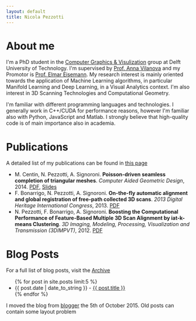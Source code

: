 ```yaml
---
layout: default
title: Nicola Pezzotti
---
```


About me
=======================

I'm a PhD student in the [Computer Graphics & Visulization](https://graphics.tudelft.nl/) group at Delft University of Technology.
I'm supervised by [Prof. Anna Vilanova](https://graphics.tudelft.nl/anna-vilanova/) and my Promotor is [Prof. Elmar Eisemann](http://graphics.tudelft.nl/~eisemann/).
My research interest is mainly oriented towards the application of Machine Learning algorithms, in particular Manifold Learning and Deep Learning, in a Visual Analytics context. 
I'm also interest in 3D Scanning Technologies and Computational Geometry.


I'm familiar with different programming languages and technologies. I generally work in C++/CUDA for performance reasons, however I'm familiar also with Python, JavaScript and Matlab. 
I strongly believe that high-quality code is of main importance also in academia.


Publications
================
A detailed list of my publications can be found in [this page](publications/)


* M. Centin, N. Pezzotti, A. Signoroni. **Poisson-driven seamless completion of triangular meshes**. *Computer Aided Geometric Design*, 2014. [PDF](publications/2014_Poisson_Driven_Seamless_completion.pdf), [Slides](2014_Poisson_Driven_Seamless_completion_presentation.pdf)
* F. Bonarrigo, N. Pezzotti, A. Signoroni. **On-the-fly automatic alignment and global registration of free-path collected 3D scans**. *2013 Digital Heritage International Congress*, 2013. [PDF](publications/2013_On-the-fly_automatic_alignment_and_global_registration_of_freepath_collected_3D_scans.pdf)
* N. Pezzotti, F. Bonarrigo, A. Signoroni. **Boosting the Computational Performance of Feature-Based Multiple 3D Scan Alignment by iat-k-means Clustering**. *3D Imaging, Modeling, Processing, Visualization and Transmission (3DIMPVT)*, 2012. [PDF](publications/Boosting_the_computational_performance_of_feature_based_multiple_3D_scan_alignment_by_iat_k_means_clustering.pdf)


Blog Posts
===================

For a full list of blog posts, visit the [Archive](archive/)

<ul>
{% for post in site.posts limit:5 %}
     <li>{{ post.date | date_to_string }} - <a href="{{ site.baseurl }}{{ post.url }}">{{ post.title }}</a></li>
{% endfor %}
</ul>

I moved the blog from [blogger](http://diaryofatinker.blogspot.nl/) the 5th of October 2015. 
Old posts can contain some layout problem




